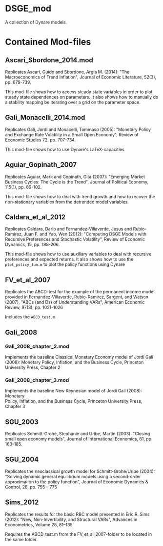 # DSGE_mod
A collection of Dynare models.

# Contained Mod-files

## Ascari_Sbordone_2014.mod
Replicates Ascari, Guido and Sbordone, Argia M. (2014): "The Macroeconomics of Trend Inflation", Journal of Economic Literature, 52(3), pp. 679-739.

This mod-file shows how to access steady state variables in order to plot steady state dependences on parameters. It also shows how to manually do a stability mapping be iterating over a grid on the parameter space.
 
## Gali_Monacelli_2014.mod
Replicates Galí, Jordi and Monacelli, Tommaso (2005): "Monetary Policy and Exchange Rate Volatility in a Small Open Economy", Review of Economic Studies 72, pp. 707-734.

This mod-file shows how to use Dynare's LaTeX-capacities

## Aguiar_Gopinath_2007

Replicates Aguiar, Mark and Gopinath, Gita (2007): "Emerging Market Business Cycles: The Cycle is the Trend", Journal of Political Economy, 115(1), pp. 69-102.

This mod-file shows how to deal with trend growth and how to recover the non-stationary variables from the detrended model variables.

## Caldara_et_al_2012
Replicates Caldara, Dario and Fernandez-Villaverde, Jesus and Rubio-Ramirez, Juan F. and Yao, Wen (2012): "Computing DSGE Models with Recursive Preferences and Stochastic Volatility", Review of Economic Dynamics, 15, pp. 188-206.

This mod-file shows how to use auxiliary variables to deal with recursive preferences and expected returns. It also shows how to use the ```plot_policy_fun.m``` to plot the policy functions using Dynare

## FV_et_al_2007 

Replicates the ABCD-test for the example of the permanent income model 
provided in Fernandez-Villaverde, Rubio-Ramirez, Sargent, and Watson (2007), 
"ABCs (and Ds) of Understanding VARs", American Economic Review, 97(3), pp. 
1021-1026 

Includes the ```ABCD_test.m```

## Gali_2008

### Gali_2008_chapter_2.mod

Implements the baseline Classical Monetary Economy model of Jordi Galí 
(2008): Monetary Policy, Inflation, and the Business Cycle, Princeton 
University Press, Chapter 2 

### Gali_2008_chapter_3.mod 

Implements the baseline New Keynesian model of Jordi Galí (2008): Monetary  
Policy, Inflation, and the Business Cycle, Princeton University Press, 
Chapter 3 


## SGU_2003

Replicates Schmitt-Grohé, Stephanie and Uribe, Martín (2003): "Closing small 
open economy models", Journal of International Economics, 61, pp. 163-185. 

## SGU_2004

Replicates the neoclassical growth model for Schmitt-Grohé/Uribe (2004): 
"Solving dynamic general equilibrium models using a second-order 
approximation to the policy function", Journal of Economic Dynamics & 
Control, 28, pp. 755 – 775 

## Sims_2012 

Replicates the results for the basic RBC model presented in Eric R. Sims 
(2012): "New, Non-Invertibility, and Structural VARs", Advances in 
Econometrics, Volume 28, 81–135 

Requires the ABCD_test.m from the FV_et_al_2007-folder to be located in the 
same folder. 
